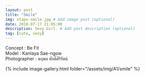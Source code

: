 ```yaml
---
layout: post
title: "Smile"
img: xtapo-smile.jpg # Add image post (optional)
date: 2018-07-17 21:05:00
description: Sexy Girl. # Add post description (optional)
tag: [cute, sexy]
---
```

Concept : Be Fit  
Model : Kanlaya Sae-ngow  
Photographer : นฤพล ศักดิ์ศิริรัตน์     

{% include image-gallery.html folder="/assets/img/A1/smile" %}
